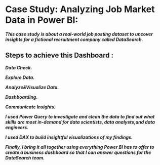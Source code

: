 # Case Study: Analyzing Job Market Data in Power BI:

***This case study is about a real-world job posting dataset to uncover insights for a fictional recruitment company called DataSearch.***

## Steps to achieve this Dashboard : 

***Data Check.***

***Explore Data.***

***Analyze&Visualize Data.***

***Dashboarding.***

***Communicate Insights.***


***I used Power Query to investigate and clean the data to find out what skills are most in-demand for data scientists, data analysts,and data engineers.***

***I used DAX to build insightful visualizations of my findings.*** 

***Finally, I bring it all together using everything Power BI has to offer to create a business dashboard so that I can answer questions for the DataSearch team.***
